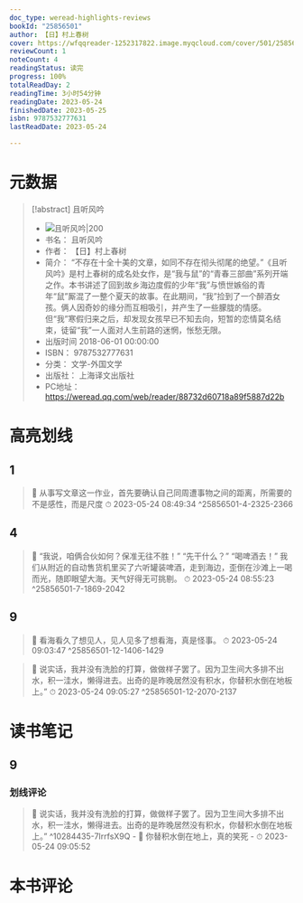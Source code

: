 ```yaml
---
doc_type: weread-highlights-reviews
bookId: "25856501"
author: 【日】村上春树
cover: https://wfqqreader-1252317822.image.myqcloud.com/cover/501/25856501/t7_25856501.jpg
reviewCount: 1
noteCount: 4
readingStatus: 读完
progress: 100%
totalReadDay: 2
readingTime: 3小时54分钟
readingDate: 2023-05-24
finishedDate: 2023-05-25
isbn: 9787532777631
lastReadDate: 2023-05-24

---
```

# 元数据
> [!abstract] 且听风吟
> - ![ 且听风吟|200](https://wfqqreader-1252317822.image.myqcloud.com/cover/501/25856501/t7_25856501.jpg)
> - 书名： 且听风吟
> - 作者： 【日】村上春树
> - 简介： “不存在十全十美的文章，如同不存在彻头彻尾的绝望。”《且听风吟》是村上春树的成名处女作，是“我与鼠”的“青春三部曲”系列开端之作。本书讲述了回到故乡海边度假的少年“我”与愤世嫉俗的青年“鼠”厮混了一整个夏天的故事。在此期间，“我”捡到了一个醉酒女孩。俩人因奇妙的缘分而互相吸引，并产生了一些朦胧的情感。但“我”寒假归来之后，却发现女孩早已不知去向，短暂的恋情莫名结束，徒留“我”一人面对人生前路的迷惘，怅愁无限。
> - 出版时间 2018-06-01 00:00:00
> - ISBN： 9787532777631
> - 分类： 文学-外国文学
> - 出版社： 上海译文出版社
> - PC地址：https://weread.qq.com/web/reader/88732d60718a89f5887d22b

# 高亮划线

## 1

> 📌 从事写文章这一作业，首先要确认自己同周遭事物之间的距离，所需要的不是感性，而是尺度 
> ⏱ 2023-05-24 08:49:34 ^25856501-4-2325-2366

## 4

> 📌 “我说，咱俩合伙如何？保准无往不胜！”
“先干什么？”
“喝啤酒去！”
我们从附近的自动售货机里买了六听罐装啤酒，走到海边，歪倒在沙滩上一喝而光，随即眼望大海。天气好得无可挑剔。 
> ⏱ 2023-05-24 08:55:23 ^25856501-7-1869-2042

## 9

> 📌 看海看久了想见人，见人见多了想看海，真是怪事。 
> ⏱ 2023-05-24 09:03:47 ^25856501-12-1406-1429

> 📌 说实话，我并没有洗脸的打算，做做样子罢了。因为卫生间大多排不出水，积一洼水，懒得进去。出奇的是昨晚居然没有积水，你替积水倒在地板上。” 
> ⏱ 2023-05-24 09:05:27 ^25856501-12-2070-2137

# 读书笔记

## 9

### 划线评论
> 📌 说实话，我并没有洗脸的打算，做做样子罢了。因为卫生间大多排不出水，积一洼水，懒得进去。出奇的是昨晚居然没有积水，你替积水倒在地板上。”  ^10284435-7IrrfsX9Q
    - 💭 你替积水倒在地上，真的笑死
    - ⏱ 2023-05-24 09:05:52
   
# 本书评论
